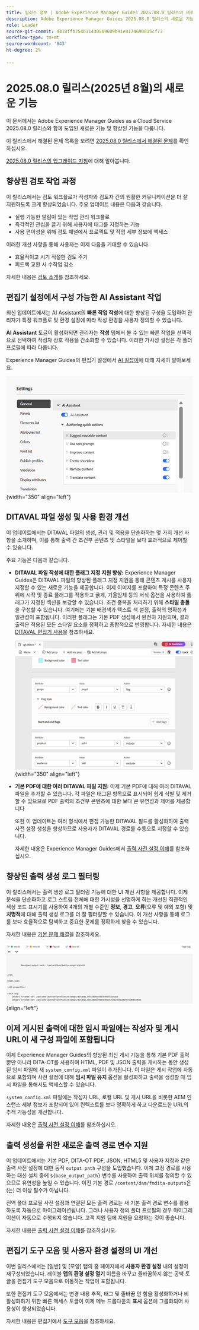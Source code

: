 ```yaml
---
title: 릴리스 정보 | Adobe Experience Manager Guides 2025.08.0 릴리스의 새로운 기능
description: Adobe Experience Manager Guides 2025.08.0 릴리스의 새로운 기능과 향상된 기능에 대해 알아봅니다
role: Leader
source-git-commit: d418ffb254b11430509609b91e0174690815cf73
workflow-type: tm+mt
source-wordcount: '843'
ht-degree: 2%

---
```


# 2025.08.0 릴리스(2025년 8월)의 새로운 기능

이 문서에서는 Adobe Experience Manager Guides as a Cloud Service 2025.08.0 릴리스와 함께 도입된 새로운 기능 및 향상된 기능을 다룹니다.

이 릴리스에서 해결된 문제 목록을 보려면 [2025.08.0 릴리스에서 해결된 문제](fixed-issues-2025-08-0.md)를 확인하십시오.

[2025.08.0 릴리스의 업그레이드 지침](../release-info/upgrade-instructions-2025-08-0.md)에 대해 알아봅니다.


## 향상된 검토 작업 과정

이 릴리스에서는 검토 워크플로가 작성자와 검토자 간의 원활한 커뮤니케이션을 더 잘 지원하도록 크게 향상되었습니다. 주요 업데이트 내용은 다음과 같습니다.

- 실행 가능한 알림이 있는 작업 관리 워크플로
- 즉각적인 관심을 끌기 위해 사용자에 태그를 지정하는 기능
- 사용 편이성을 위해 검토 패널에서 프로젝트 및 작업 세부 정보에 액세스

이러한 개선 사항을 통해 사용자는 이제 다음을 기대할 수 있습니다.

- 효율적이고 시기 적절한 검토 주기
- 피드백 교환 시 수작업 감소

자세한 내용은 [검토 소개](../user-guide/review.md)를 참조하세요.

## 편집기 설정에서 구성 가능한 AI Assistant 작업

최신 업데이트에서는 AI Assistant의 **빠른 작업 작성**&#x200B;에 대한 향상된 구성을 도입하여 관리자가 특정 워크플로 및 환경 설정에 따라 작성 환경을 사용자 정의할 수 있습니다.

**AI Assistant** 토글이 활성화되면 관리자는 **작성** 탭에서 볼 수 있는 빠른 작업을 선택적으로 선택하여 작성자 상호 작용을 간소화할 수 있습니다. 이러한 가시성 설정은 각 폴더 프로필에 따라 다릅니다.

Experience Manager Guides의 편집기 설정에서 [AI 길잡이](../user-guide/web-editor-settings.md#general)에 대해 자세히 알아보세요.

![](assets/authoring-quick-actions.png){width="350" align="left"}


## DITAVAL 파일 생성 및 사용 환경 개선

이 업데이트에서는 DITAVAL 파일의 생성, 관리 및 적용을 단순화하는 몇 가지 개선 사항을 소개하며, 이를 통해 출력 간 조건부 콘텐츠 및 스타일을 보다 효과적으로 제어할 수 있습니다.

주요 기능은 다음과 같습니다.

- **DITAVAL 파일 작성에 대한 플래그 지정 지원 향상:** Experience Manager Guides은 DITAVAL 파일의 향상된 플래그 지정 지원을 통해 콘텐츠 게시를 사용자 지정할 수 있는 새로운 기능을 제공합니다. 이제 이미지를 포함하여 특정 콘텐츠 주위에 시작 및 종료 플래그를 적용하고 굵게, 기울임체 등의 서식 옵션을 사용하여 플래그가 지정된 섹션을 보강할 수 있습니다. 조건 중복을 처리하기 위해 **스타일 충돌**을 구성할 수 있습니다. 여기에는 기본 배경색과 텍스트 색 설정, 출력의 명확성과 일관성이 포함됩니다. 이러한 플래그는 기본 PDF 생성에서 완전히 지원되며, 결과 출력은 적용된 모든 스타일 요소를 정확하고 종합적으로 반영합니다.
자세한 내용은 [DITAVAL 편집기 사용](../user-guide/ditaval-editor.md)을 참조하세요.

  ![](assets/ditaval-flag-style-new.png){width="350" align="left"}

- **기본 PDF에 대한 여러 DITAVAL 파일 지원:** 이제 기본 PDF에 대해 여러 DITAVAL 파일을 추가할 수 있습니다. 각 파일은 태그된 항목으로 표시되어 쉽게 식별 및 제거할 수 있으므로 PDF 출력의 조건부 콘텐츠에 대한 보다 큰 유연성과 제어를 제공합니다

  또한 이 업데이트는 여러 형식에서 편집 가능한 DITAVAL 필드를 활성화하여 출력 사전 설정 생성을 향상하므로 사용자가 DITAVAL 경로를 수동으로 지정할 수 있습니다.

  자세한 내용은 Experience Manager Guides에서 [출력 사전 설정 이해](../user-guide/generate-output-understand-presets.md)를 참조하십시오.

## 향상된 출력 생성 로그 필터링

이 릴리스에서는 출력 생성 로그 필터링 기능에 대한 UI 개선 사항을 제공합니다. 이제 분석을 단순화하고 로그 스트림 전체에 대한 가시성을 선명하게 하는 개선된 직관적인 색상 코드 표시기를 사용하여 4개의 개별 수준인 **정보**, **경고**, **오류**(오류 및 예외 포함) 및 **치명적**&#x200B;에 대해 출력 생성 로그를 더 잘 필터링할 수 있습니다. 이 개선 사항을 통해 로그를 보다 효율적으로 탐색하고 중요한 문제를 정확하게 찾을 수 있습니다.

자세한 내용은 [기본 문제 해결](../user-guide/generate-output-basic-troubleshooting.md)을 참조하세요.

![](./assets/log-file-new.png){align="left"}


## 이제 게시된 출력에 대한 임시 파일에는 작성자 및 게시 URL이 새 구성 파일에 포함됩니다

이제 Experience Manager Guides의 향상된 최신 게시 기능을 통해 기본 PDF 출력뿐만 아니라 DITA-OT를 사용하여 HTML, PDF 및 JSON 출력을 게시하는 동안 생성된 임시 파일에 새 `system_config.xml` 파일이 추가됩니다. 이 파일은 게시 작업에 자동으로 포함되며 사전 설정에 대해 **임시 파일 유지** 옵션을 활성화하고 출력을 생성할 때 임시 파일을 통해서도 액세스할 수 있습니다.

`system_config.xml` 파일에는 작성자 URL, 로컬 URL 및 게시 URL을 비롯한 AEM 인스턴스 세부 정보가 포함되어 있어 컨텍스트를 보다 명확하게 하고 다운로드한 URL의 추적 가능성을 개선합니다.

자세한 내용은 [출력 사전 설정 이해](../user-guide/generate-output-understand-presets.md)를 참조하십시오.

## 출력 생성을 위한 새로운 출력 경로 변수 지원

이 업데이트에서는 기본 PDF, DITA-OT PDF, JSON, HTML5 및 사용자 지정과 같은 출력 사전 설정에 대한 동적 `output path` 구성을 도입했습니다. 이제 고정 경로를 사용하는 대신 설치 중에 `${base_output_path}` 변수를 사용하여 출력 위치를 정의할 수 있으므로 유연성을 높일 수 있습니다. 이전 기본 경로 `/content/dam/fmdita-outputs`은(는) 더 이상 필수가 아닙니다.

전역 폴더 프로필 사전 설정과 연결된 모든 출력 경로는 새 기본 출력 경로 변수를 활용하도록 자동으로 마이그레이션됩니다. 그러나 사용자 정의 폴더 프로필의 경우 마이그레이션이 자동으로 수행되지 않습니다. 고객 지원 팀에 지원을 요청하는 것이 좋습니다.

자세한 내용은 [출력 사전 설정 이해](../user-guide/generate-output-understand-presets.md)를 참조하십시오.

## 편집기 도구 모음 및 사용자 환경 설정의 UI 개선

이번 릴리스에서는 [일반] 및 [모양] 탭의 홈 페이지에서 **사용자 환경 설정** 내의 설정이 재구성되었습니다. 레이블 **맵의 환경 설정 열기** 이름을 바꾸고 줄바꿈하지 않는 공백 토글을 편집기 도구 모음으로 이동하는 작업이 포함됩니다.

또한 편집기 도구 모음에서는 변경 내용 추적, 태그 및 줄바꿈 안 함을 활성화하거나 비활성화하기 위한 빠른 액세스 토글이 이제 메뉴 드롭다운의 **표시** 옵션에 그룹화되어 사용성이 향상되었습니다.

자세한 내용은 편집기에서 [도구 모음](../user-guide/web-editor-toolbar.md#menu-dropdown)을 참조하세요.






